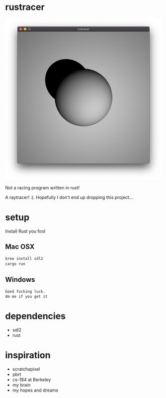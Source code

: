 # rustracer

![Sphere on top of plane](/screenshots/sphere_on_top_of_plane.png?raw=true "Sphere on Plane")

Not a racing program written in rust!

A raytracer!  :).  Hopefully I don't end up dropping this project...

# setup

Install Rust you fool

## Mac OSX

```sh
brew install sdl2
cargo run
```

## Windows

```
Good fucking luck.
dm me if you get it
```

# dependencies

* sdl2
* rust

# inspiration

* scratchapixel
* pbrt
* cs-184 at Berkeley
* my brain
* my hopes and dreams
